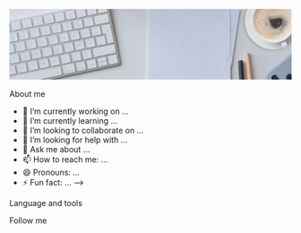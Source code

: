 [![Header](https://github.com/AzizJP/AzizJP/blob/main/assets/LinkedIn-%D0%B1%D0%B0%D0%BD%D0%BD%D0%B5%D1%80.gif)](https://t.me/aziz_jp)

About me


- 🔭 I’m currently working on ...
- 🌱 I’m currently learning ...
- 👯 I’m looking to collaborate on ...
- 🤔 I’m looking for help with ...
- 💬 Ask me about ...
- 📫 How to reach me: ...
- 😄 Pronouns: ...
- ⚡ Fun fact: ...
-->

Language and tools

Follow me